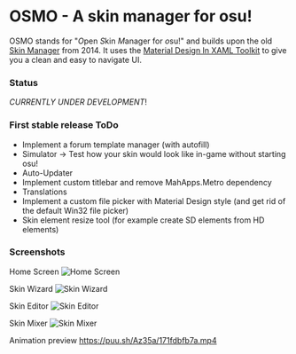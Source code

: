 # OSMO - A skin manager for osu!

 OSMO stands for "*O*pen *S*kin *M*anager for *o*su!" and builds upon the old [Skin Manager](http://https://osu.ppy.sh/community/forums/topics/231747 "Skin Manager") from 2014. It uses the [Material Design In XAML Toolkit](https://github.com/ButchersBoy/MaterialDesignInXamlToolkit "Material Design In XAML Toolkit") to give you a clean and easy to navigate UI.

### Status

*CURRENTLY UNDER DEVELOPMENT*!

### First stable release ToDo

- Implement a forum template manager (with autofill)
- Simulator -> Test how your skin would look like in-game without starting osu!
- Auto-Updater
- Implement custom titlebar and remove MahApps.Metro dependency
- Translations
- Implement a custom file picker with Material Design style (and get rid of the default Win32 file picker)
- Skin element resize tool (for example create SD elements from HD elements)

### Screenshots

Home Screen
![Home Screen](https://i.ppy.sh/3355c94f3fcad37f00f9b516e7129d7d0f09dfa7/68747470733a2f2f7075752e73682f417a3255632f636665393337643333662e6a7067 "Home Screen")

Skin Wizard
![Skin Wizard](https://i.ppy.sh/2cf56be9724b86760c13684467017ee8e7ee757c/68747470733a2f2f7075752e73682f417a3259522f386631643037633034352e6a7067 "Skin Wizard")

Skin Editor
![Skin Editor](https://i.ppy.sh/3780c698ed84648aa1fe4fca3dd7bf58edb72e5c/68747470733a2f2f7075752e73682f417a3330582f306436386364396162302e6a7067 "Skin Editor")

Skin Mixer
![Skin Mixer](https://i.ppy.sh/c89807d0d7f17859c748f05b40c6d269260401e7/68747470733a2f2f7075752e73682f41415434372f653434626530633132352e6a7067 "Skin Mixer")

Animation preview 
https://puu.sh/Az35a/171fdbfb7a.mp4
